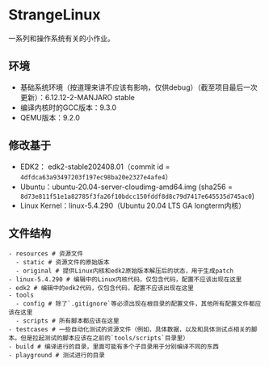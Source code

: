 # StrangeLinux
一系列和操作系统有关的小作业。

## 环境
- 基础系统环境（按道理来讲不应该有影响，仅供debug）（截至项目最后一次更新）：6.12.12-2-MANJARO stable
- 编译内核时的GCC版本：9.3.0
- QEMU版本：9.2.0

## 修改基于
- EDK2： edk2-stable202408.01（commit id = `4dfdca63a93497203f197ec98ba20e2327e4afe4`）
- Ubuntu：ubuntu-20.04-server-cloudimg-amd64.img (sha256 = `8d73e811f51e1a82785f3fa26f10bdcc150fddf8d8c79d7417e645535d745ac0`)
- Linux Kernel：linux-5.4.290（Ubuntu 20.04 LTS GA longterm内核）

## 文件结构
```
- resources # 资源文件
  - static # 资源文件的原始版本
  - original # 提供Linux内核和edk2原始版本解压后的状态，用于生成patch
- linux-5.4.290 # 编辑中的Linux内核代码，仅包含代码，配置不应该出现在这里
- edk2 # 编辑中的edk2代码，仅包含代码，配置不应该出现在这里
- tools
  - config # 除了`.gitignore`等必须出现在根目录的配置文件，其他所有配置文件都应该在这里
  - scripts # 所有脚本都应该在这里
- testcases # 一些自动化测试的资源文件（例如，具体数据，以及和具体测试点相关的脚本。但是拉起测试的脚本应该在之前的`tools/scripts`目录里）
- build # 编译进行的目录，里面可能有多个子目录用于分别编译不同的东西
- playground # 测试进行的目录
```